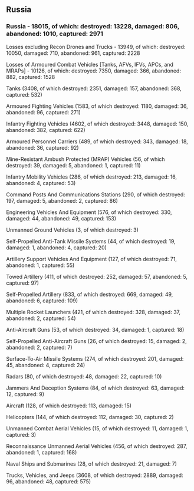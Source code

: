 
 
 ## Russia
 
 ### Russia - 18015, of which: destroyed: 13228, damaged: 806, abandoned: 1010, captured: 2971

 Losses excluding Recon Drones and Trucks - 13949, of which: destroyed: 10050, damaged: 710, abandoned: 961, captured: 2228

 Losses of Armoured Combat Vehicles [Tanks, AFVs, IFVs, APCs, and MRAPs] - 10126, of which: destroyed: 7350, damaged: 366, abandoned: 882, captured: 1528

 

 

 Tanks (3408, of which destroyed: 2351, damaged: 157, abandoned: 368, captured: 532)

 Armoured Fighting Vehicles (1583, of which destroyed: 1180, damaged: 36, abandoned: 96, captured: 271)

 Infantry Fighting Vehicles (4602, of which destroyed: 3448, damaged: 150, abandoned: 382, captured: 622)

 Armoured Personnel Carriers (489, of which destroyed: 343, damaged: 18, abandoned: 36, captured: 92)

 Mine-Resistant Ambush Protected (MRAP) Vehicles (56, of which destroyed: 39, damaged: 5, abandoned: 1, captured: 11)

 Infantry Mobility Vehicles (286, of which destroyed: 213, damaged: 16, abandoned: 4, captured: 53)

 Command Posts And Communications Stations (290, of which destroyed: 197, damaged: 5, abandoned: 2, captured: 86)

 Engineering Vehicles And Equipment (576, of which destroyed: 330, damaged: 44, abandoned: 49, captured: 153)

 Unmanned Ground Vehicles (3, of which destroyed: 3)

 Self-Propelled Anti-Tank Missile Systems (44, of which destroyed: 19, damaged: 1, abandoned: 4, captured: 20)

 Artillery Support Vehicles And Equipment (127, of which destroyed: 71, abandoned: 1, captured: 55)

 Towed Artillery (411, of which destroyed: 252, damaged: 57, abandoned: 5, captured: 97)

 Self-Propelled Artillery (833, of which destroyed: 669, damaged: 49, abandoned: 6, captured: 109)

 Multiple Rocket Launchers (421, of which destroyed: 328, damaged: 37, abandoned: 2, captured: 54)

 Anti-Aircraft Guns (53, of which destroyed: 34, damaged: 1, captured: 18)

 Self-Propelled Anti-Aircraft Guns (26, of which destroyed: 15, damaged: 2, abandoned: 2, captured: 7)

 Surface-To-Air Missile Systems (274, of which destroyed: 201, damaged: 45, abandoned: 4, captured: 24)

 Radars (80, of which destroyed: 48, damaged: 22, captured: 10)

 Jammers And Deception Systems (84, of which destroyed: 63, damaged: 12, captured: 9)

 Aircraft (128, of which destroyed: 113, damaged: 15)

 Helicopters (144, of which destroyed: 112, damaged: 30, captured: 2)

 Unmanned Combat Aerial Vehicles (15, of which destroyed: 11, damaged: 1, captured: 3)

 Reconnaissance Unmanned Aerial Vehicles (456, of which destroyed: 287, abandoned: 1, captured: 168)

 Naval Ships and Submarines (28, of which destroyed: 21, damaged: 7)

 Trucks, Vehicles, and Jeeps (3608, of which destroyed: 2889, damaged: 96, abandoned: 48, captured: 575)

